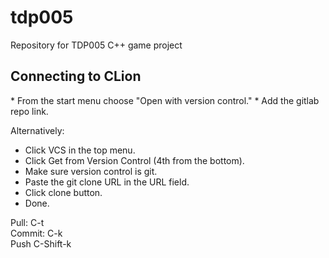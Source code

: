 # tdp005

Repository for TDP005 C++ game project

<h2>Connecting to CLion</h2>
* From the start menu choose "Open with version control."
* Add the gitlab repo link.

Alternatively:
* Click VCS in the top menu.
* Click Get from Version Control (4th from the bottom).
* Make sure version control is git.
* Paste the git clone URL in the URL field.
* Click clone button.
* Done.

Pull: C-t  
Commit: C-k  
Push C-Shift-k  

